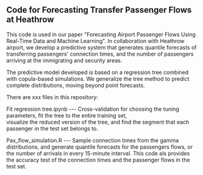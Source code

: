 ## Code for Forecasting Transfer Passenger Flows at Heathrow

This code is used in our paper "Forecasting Airport Passenger Flows Using Real-Time Data and Machine Learning". In collaboration with Heathrow airport, we develop a predictive system that generates quantile forecasts of transferring passengers' connection times, and the number of passengers arriving at the immigrating and security areas.

The predictive model developed is based on a regression tree combined with copula-based simulations. We generalize the tree method to predict complete distributions, moving beyond point forecasts.

There are xxx files in this repository: 


Fit regression tree.ipynb  ---  Cross-validation for choosing the tuning parameters, fit the tree to the entire training set,     
                                visualize the reduced version of the tree, and find the segment that each passenger in the 
                                test set belongs to.
                                
Pax_flow_simulation.R      ---  Sample connection times from the gamma distributions, and generate quantile forecasts for the 
                                passengers flows, or the number of arrivals in every 15-minute interval. This code als 
                                provides the accuracy test of the connection times and the passenger flows in the test set.

